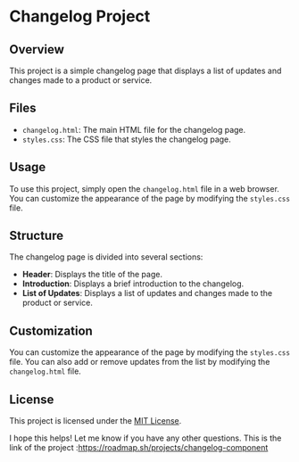 # **Changelog Project**

## **Overview**

This project is a simple changelog page that displays a list of updates and changes made to a product or service.

## **Files**

- `changelog.html`: The main HTML file for the changelog page.
- `styles.css`: The CSS file that styles the changelog page.

## **Usage**

To use this project, simply open the `changelog.html` file in a web browser. You can customize the appearance of the page by modifying the `styles.css` file.

## **Structure**

The changelog page is divided into several sections:

- **Header**: Displays the title of the page.
- **Introduction**: Displays a brief introduction to the changelog.
- **List of Updates**: Displays a list of updates and changes made to the product or service.

## **Customization**

You can customize the appearance of the page by modifying the `styles.css` file. You can also add or remove updates from the list by modifying the `changelog.html` file.

## **License**

This project is licensed under the [MIT License](https://opensource.org/licenses/MIT).

I hope this helps! Let me know if you have any other questions.
This is the link of the project :https://roadmap.sh/projects/changelog-component
